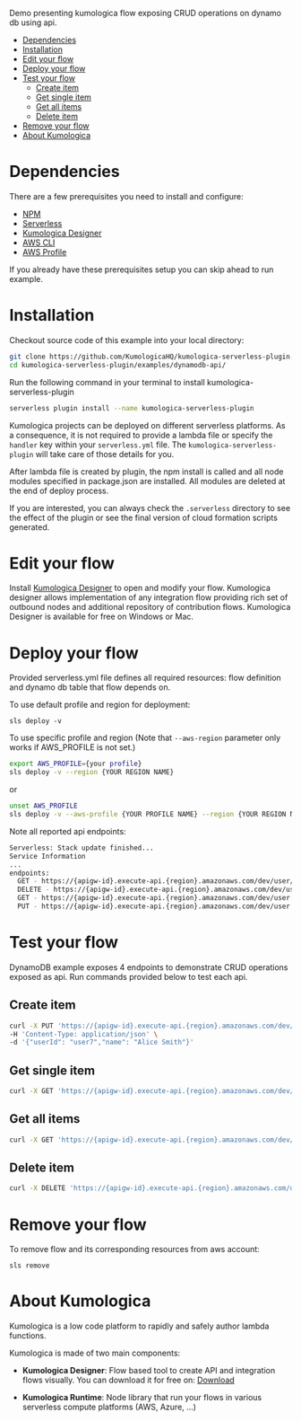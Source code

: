 Demo presenting kumologica flow exposing CRUD operations on dynamo db using api.

- [Dependencies](#dependencies)
- [Installation](#installation)
- [Edit your flow](#edit-your-flow)
- [Deploy your flow](#deploy-your-flow)
- [Test your flow](#test-your-flow)
  * [Create item](#create-item)
  * [Get single item](#get-single-item)
  * [Get all items](#get-all-items)
  * [Delete item](#delete-item)
- [Remove your flow](#remove-your-flow)
- [About Kumologica](#about-kumologica)

# Dependencies

There are a few prerequisites you need to install and configure:

- [NPM](https://www.npmjs.com/get-npm)
- [Serverless](https://serverless.com/framework/docs/getting-started/)
- [Kumologica Designer](https://kumologica.com/download.html)
- [AWS CLI](https://docs.aws.amazon.com/cli/latest/userguide/cli-chap-install.html)
- [AWS Profile](https://docs.aws.amazon.com/cli/latest/userguide/cli-configure-files.html)

If you already have these prerequisites setup you can skip ahead to run example.

# Installation 

Checkout source code of this example into your local directory:

```bash
git clone https://github.com/KumologicaHQ/kumologica-serverless-plugin.git
cd kumologica-serverless-plugin/examples/dynamodb-api/

```

Run the following command in your terminal to install kumologica-serverless-plugin

```bash
serverless plugin install --name kumologica-serverless-plugin
```

Kumologica projects can be deployed on different serverless platforms. As a consequence, it is not required to provide a lambda file or specify the `handler` key within your `serverless.yml` file. The `kumologica-serverless-plugin` will take care of those details for you.

After lambda file is created by plugin, the npm install is called and all node modules specified in package.json are installed. All modules are deleted at the end of deploy process.

If you are interested, you can always check the `.serverless` directory to see the effect of the plugin or see the final version of cloud formation scripts generated.

# Edit your flow

Install [Kumologica Designer](https://kumologica.com/download.html) to open and modify your flow.
Kumologica designer allows implementation of any integration flow providing rich set of outbound nodes and additional repository of contribution flows. Kumologica Designer is available for free on Windows or Mac.

# Deploy your flow

Provided serverless.yml file defines all required resources: flow definition and dynamo db table that flow depends on.

To use default profile and region for deployment:

```
sls deploy -v
```

To use specific profile and region (Note that `--aws-region` parameter only works if AWS_PROFILE is not set.)

``` bash
export AWS_PROFILE={your profile}
sls deploy -v --region {YOUR REGION NAME}
```
or

```bash
unset AWS_PROFILE
sls deploy -v --aws-profile {YOUR PROFILE NAME} --region {YOUR REGION NAME}
```

Note all reported api endpoints:

```bash
Serverless: Stack update finished...
Service Information
...
endpoints:
  GET - https://{apigw-id}.execute-api.{region}.amazonaws.com/dev/user/{userId}
  DELETE - https://{apigw-id}.execute-api.{region}.amazonaws.com/dev/user/{userId}
  GET - https://{apigw-id}.execute-api.{region}.amazonaws.com/dev/user
  PUT - https://{apigw-id}.execute-api.{region}.amazonaws.com/dev/user
```

# Test your flow

DynamoDB example exposes 4 endpoints to demonstrate CRUD operations exposed as api.
Run commands provided below to test each api.

## Create item

```bash
curl -X PUT 'https://{apigw-id}.execute-api.{region}.amazonaws.com/dev/user' \
-H 'Content-Type: application/json' \
-d '{"userId": "user7","name": "Alice Smith"}'
```

## Get single item
```bash
curl -X GET 'https://{apigw-id}.execute-api.{region}.amazonaws.com/dev/user/user7' 
```

## Get all items
```bash
curl -X GET 'https://{apigw-id}.execute-api.{region}.amazonaws.com/dev/user' 
```
## Delete item

```bash
curl -X DELETE 'https://{apigw-id}.execute-api.{region}.amazonaws.com/dev/user/user7' 
```

# Remove your flow

To remove flow and its corresponding resources from aws account:

```
sls remove
```

# About Kumologica

Kumologica is a low code platform to rapidly and safely author lambda functions.

Kumologica is made of two main components:

- **Kumologica Designer**: Flow based tool to create API and integration flows visually. You can download it for free on: [Download](https://kumologica.com/download.html)

- **Kumologica Runtime**: Node library that run your flows in various serverless compute platforms (AWS, Azure, ...)
